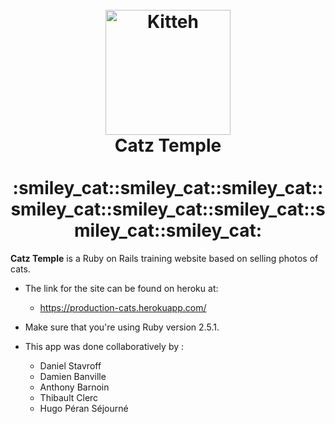 <h1 align="center">
  <br>
  <a href="https://www.youtube.com/watch?v=Yj7ja6BANLM&frags=pl%2Cwn"><img src="https://encrypted-tbn0.gstatic.com/images?q=tbn%3AANd9GcRE2MAo_4WEdPB14X9kzt3ZkxzOaScIohciIw&usqp=CAU" alt="Kitteh" width="200"></a>
  <br>
  Catz Temple
  <br>
  <br>
   :smiley_cat::smiley_cat::smiley_cat::smiley_cat::smiley_cat::smiley_cat::smiley_cat::smiley_cat:
  <br>
</h1>

**Catz Temple** is a Ruby on Rails training website based on selling photos of cats.

* The link for the site can be found on heroku at: 
  * https://production-cats.herokuapp.com/

* Make sure that you're using Ruby version 2.5.1.  

* This app was done collaboratively by : 
  * Daniel Stavroff
  * Damien Banville
  * Anthony Barnoin
  * Thibault Clerc
  * Hugo Péran Séjourné
